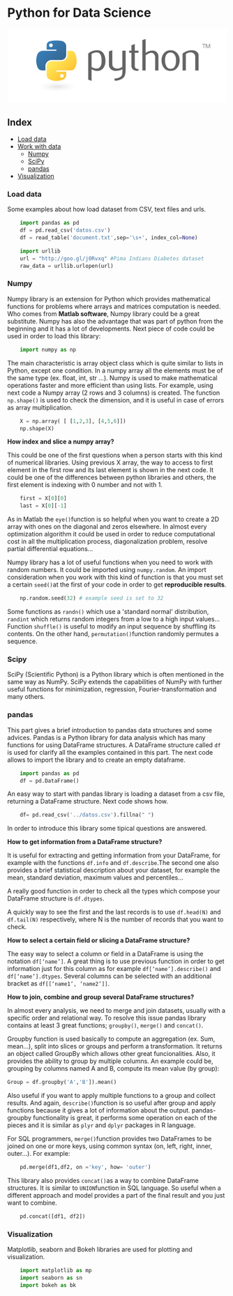 # Python for Data Science

![alt text](static/python-logo.png "Python")

## Index
  * [Load data](#load_data)
  * [Work with data](#work_data)
    * [Numpy](#numpy)
    * [SciPy](#scipy)
    * [pandas](#pandas)
  * [Visualization](#visualization)


### Load data

Some examples about how load dataset from CSV, text files and urls.

````python
    import pandas as pd
    df = pd.read_csv('datos.csv')
    df = read_table('document.txt',sep='\s+', index_col=None)
````

````python
    import urllib
    url = "http://goo.gl/j0Rvxq" #Pima Indians Diabetes dataset 
    raw_data = urllib.urlopen(url)
````


### Numpy

Numpy library is an extension for Python which provides mathematical functions for problems where arrays and matrices computation is needed. Who comes from **Matlab software**, Numpy library could be a great substitute. Numpy has also the advantage that was part of python from the beginning and it has a lot of developments.  Next piece of code could be used in order to load this library:

````python
    import numpy as np
````
The main characteristic is array object class which is quite similar to lists in Python, except one condition. In a numpy array all the elements must be of the same type (ex. float, int, str ...). Numpy is used to make mathematical operations faster and more efficient than using lists.
For example, using next code a Numpy array (2 rows and 3 columns) is created. The function `np.shape()` is used to check the dimension, and it is useful in case of errors as array multiplication. 

````python
    X = np.array( [ [1,2,3], [4,5,6]]) 
    np.shape(X)
````
**How index and slice a numpy array?**

This could be one of the first questions when a person starts with this kind of numerical libraries. Using previous X array, the way to access to first element in the first row and its last element is shown in the next code. It could be one of the differences between python libraries and others, the first element is indexing with 0 number and not with 1.

````python
    first = X[0][0]
    last = X[0][-1]
````
As in Matlab the `eye()`function is so helpful when you want to create a 2D array with ones on the diagonal and zeros elsewhere. In almost every optimization algorithm it could be used in order to reduce computational cost in all the multiplication process, diagonalization problem, resolve partial differential equations...

Numpy library has a lot of useful functions when you need to work with random numbers. It could be imported using `numpy.random`. An import consideration when you work with this kind of function is that you must set a certain `seed()`at the first of your code in order to get **reproducible results**. 
````python
    np.random.seed(32) # example seed is set to 32
````    
Some functions as `randn()` which use a 'standard normal' distribution, `randint` which returns random integers from a low to a high input values... Function `shuffle()`	is useful to modify an input sequence by shuffling its contents. On the other hand, `permutation()`function	randomly permutes a sequence. 


### Scipy
SciPy (Scientific Python) is a Python library which is often mentioned in the same way as NumPy. SciPy extends the capabilities of NumPy with further useful functions for minimization, regression, Fourier-transformation and many others.


### pandas
This part gives a brief introduction to pandas data structures and some advices. Pandas is a Python library for data analysis which has many functions for using DataFrame structures. A DataFrame structure called `df` is used for clarify all the examples contained in this part. The next code allows to import the library and to create an empty dataframe.

````python
    import pandas as pd
    df = pd.DataFrame()
````

An easy way to start with pandas library is loading a dataset from a csv file, returning a DataFrame structure. Next code shows how.

````python
    df= pd.read_csv('../datos.csv').fillna(" ")
````

In order to introduce this library some tipical questions are answered. 

**How to get information from a DataFrame structure?**

It is useful for extracting and getting information from your DataFrame, for example with the functions `df.info` and `df.describe`.The second one also provides a brief statistical description about your dataset, for example the mean, standard deviation, maximum values and percentiles…

A really good function in order to check all the types which compose your DataFrame structure is `df.dtypes`.

A quickly way to see the first and the last records is to use `df.head(N)` and `df.tail(N)` respectively, where N is the number of records that you want to check.

**How to select a certain field or slicing a DataFrame structure?**

The easy way to select a column or field in a DataFrame is using the notation `df[‘name’]`. A great thing is to use previous function in order to get information just for this column as for example `df[‘name’].describe()` and `df[‘name’].dtypes`. Several columns can be selected with an additional bracket as `df[[‘name1’, ‘name2’]]`.


**How to join, combine and group several DataFrame structures?**

In almost every analysis, we need to merge and join datasets, usually with a specific order and relational way. To resolve this issue pandas library contains at least 3 great functions; `groupby()`, `merge()` and `concat()`.

Groupby function is used basically to compute an aggregation (ex. Sum, mean…), split into slices or groups and perform a transformation. It returns an object called GroupBy which allows other great funcionalities. Also, it provides the ability to group by multiple columns. An example could be, grouping by columns named A and B, compute its mean value (by group): 

````python
Group = df.groupby('A','B']).mean()
````
Also useful if you want to apply multiple functions to a group and collect results. And again, `describe()`function is so useful after group and apply functions because it gives a lot of information about the output. pandas-groupby functionality is great, it performs some operation on each of the pieces and it is similar as `plyr` and `dplyr` packages in R language. 

For SQL programmers, `merge()`function provides two DataFrames to be joined on one or more keys, using common syntax (on, left, right, inner, outer...). For example:   

````python
    pd.merge(df1,df2, on ='key', how= 'outer')
````

This library also provides `concat()`as a way to combine DataFrame structures. It is similar to `UNION`function in SQL language. So useful when a different approach and model provides a part of the final result and you just want to combine. 

````python
    pd.concat([df1, df2])
````


### Visualization
Matplotlib, seaborn and Bokeh libraries are used for plotting and visualization.
````python
    import matplotlib as mp
    import seaborn as sn
    import bokeh as bk
````
